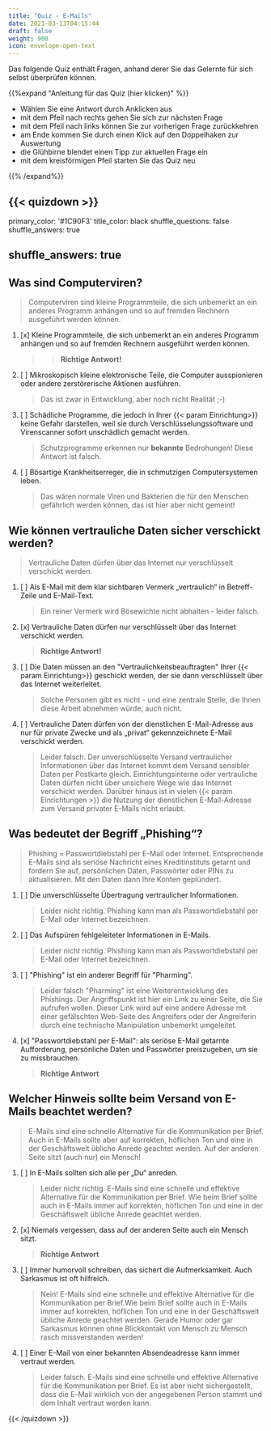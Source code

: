 ```yaml
---
title: "Quiz - E-Mails"
date: 2021-03-13T04:15:44
draft: false
weight: 900
icon: envelope-open-text
---
```


Das folgende Quiz enthält Fragen, anhand derer Sie das Gelernte für sich selbst überprüfen können.

{{%expand "Anleitung für das Quiz (hier klicken)" %}}

  - Wählen Sie eine Antwort durch Anklicken aus 
  - mit dem Pfeil nach rechts gehen Sie sich zur nächsten Frage
  - mit dem Pfeil nach links können Sie zur vorherigen Frage zurückkehren
  - am Ende kommen Sie durch einen Klick auf den Doppelhaken zur Auswertung
  - die Glühbirne blendet einen Tipp zur aktuellen Frage ein
  - mit dem kreisförmigen Pfeil starten Sie das Quiz neu

{{% /expand%}}

 

{{< quizdown >}}
---
primary_color: '#1C90F3'
title_color: black
shuffle_questions: false
shuffle_answers: true

shuffle_answers: true
---

## Was sind Computerviren?

> Computerviren sind kleine Programmteile, die sich unbemerkt an ein anderes Programm anhängen und so auf fremden Rechnern ausgeführt werden können.

1. [x] Kleine Programmteile, die sich unbemerkt an ein anderes Programm anhängen und so auf fremden Rechnern ausgeführt werden können.
	
	> > **Richtige Antwort!**
2. [ ] Mikroskopisch kleine elektronische Teile, die Computer ausspionieren oder andere zerstörerische Aktionen ausführen.
	
	> Das ist zwar in Entwicklung, aber noch nicht Realität ;-)
3. [ ] Schädliche Programme, die jedoch in Ihrer {{< param Einrichtung>}} keine Gefahr darstellen, weil sie durch Verschlüsselungssoftware und Virenscanner sofort unschädlich gemacht werden.
	
	> Schutzprogramme erkennen nur **bekannte** Bedrohungen! Diese Antwort ist falsch.
4. [ ] Bösartige Krankheitserreger, die in schmutzigen Computersystemen leben.
	
	> Das wären normale Viren und Bakterien die für den Menschen gefährlich werden können, das ist hier aber nicht gemeint!

## Wie können vertrauliche Daten sicher verschickt werden?

> Vertrauliche Daten dürfen über das Internet nur verschlüsselt verschickt werden.

1. [ ] Als E-Mail mit dem klar sichtbaren Vermerk „vertraulich“ in Betreff-Zeile und E-Mail-Text.

	> Ein reiner Vermerk wird Bösewichte nicht abhalten - leider falsch.
2. [x] Vertrauliche Daten dürfen nur verschlüsselt über das Internet verschickt werden.
	
	> **Richtige Antwort!**
3. [ ] Die Daten müssen an den "Vertraulichkeitsbeauftragten" Ihrer {{< param Einrichtung>}} geschickt werden, der sie dann verschlüsselt über das Internet weiterleitet.
	
	> Solche Personen gibt es nicht - und eine zentrale Stelle, die Ihnen diese Arbeit abnehmen würde, auch nicht.
4. [ ] Vertrauliche Daten dürfen von der dienstlichen E-Mail-Adresse aus nur für private Zwecke und als „privat“ gekennzeichnete E-Mail verschickt werden. 

	> Leider falsch.  Der unverschlüsselte Versand vertraulicher Informationen über das Internet kommt dem Versand sensibler Daten per Postkarte gleich. Einrichtungsinterne oder vertrauliche Daten dürfen nicht über unsichere Wege wie das Internet verschickt werden. Darüber hinaus ist in vielen {{< param Einrichtungen >}} die Nutzung der dienstlichen E-Mail-Adresse zum Versand privater E-Mails nicht erlaubt.

## Was bedeutet der Begriff „Phishing“?

> Phishing = Passwortdiebstahl per E-Mail oder Internet. Entsprechende E-Mails sind als seriöse Nachricht eines Kreditinstituts getarnt und fordern Sie auf, persönlichen Daten, Passwörter oder PINs zu aktualisieren. Mit den Daten dann Ihre Konten geplündert.

1. [ ] Die unverschlüsselte Übertragung vertraulicher Informationen. 
	
	> Leider nicht richtig. Phishing kann man als Passwortdiebstahl per E-Mail oder Internet bezeichnen.
2. [ ] Das Aufspüren fehlgeleiteter Informationen in E-Mails.
	
	> Leider nicht richtig. Phishing kann man als Passwortdiebstahl per E-Mail oder Internet bezeichnen.
3. [ ] "Phishing" ist ein anderer Begriff für "Pharming". 
	
	> Leider falsch "Pharming" ist eine Weiterentwicklung des Phishings. Der Angriffspunkt ist hier ein Link zu einer Seite, die Sie aufrufen wollen. Dieser Link wird auf eine andere Adresse mit einer gefälschten Web-Seite des Angreifers oder der Angreiferin durch eine technische Manipulation unbemerkt umgeleitet.
4. [x] "Passwortdiebstahl per E-Mail": als seriöse E-Mail getarnte Aufforderung, persönliche Daten und Passwörter preiszugeben, um sie zu missbrauchen.
   
	>**Richtige Antwort**

## Welcher Hinweis sollte beim Versand von E-Mails beachtet werden?

> E-Mails sind eine schnelle Alternative für die Kommunikation per Brief. Auch in E-Mails sollte aber auf korrekten, höflichen Ton und eine in der Geschäftswelt übliche Anrede geachtet werden. Auf der anderen Seite sitzt (auch nur) ein Mensch!

1. [ ] In E-Mails sollten sich alle per „Du“ anreden. 
	
	> Leider nicht richtig. E-Mails sind eine schnelle und effektive Alternative für die Kommunikation per Brief. Wie beim Brief sollte auch in E-Mails immer auf korrekten, höflichen Ton und eine in der Geschäftswelt übliche Anrede geachtet werden.
2. [x] Niemals vergessen, dass auf der anderen Seite auch ein Mensch sitzt.
	
	> **Richtige Antwort**
3. [ ] Immer humorvoll schreiben, das sichert die Aufmerksamkeit. Auch Sarkasmus ist oft hilfreich. 
	
	> Nein! E-Mails sind eine schnelle und effektive Alternative für die Kommunikation per Brief.Wie beim Brief sollte auch in E-Mails immer auf korrekten, höflichen Ton und eine in der Geschäftswelt übliche Anrede geachtet werden. Gerade Humor oder gar Sarkasmus können ohne Blickkontakt von Mensch zu Mensch rasch missverstanden werden!
4. [ ] Einer E-Mail von einer bekannten Absendeadresse kann immer vertraut werden.

	> Leider falsch. E-Mails sind eine schnelle und effektive Alternative für die Kommunikation per Brief. Es ist aber nicht sichergestellt, dass die E-Mail wirklich von der angegebenen Person stammt und dem Inhalt vertraut werden kann.


{{< /quizdown >}}
